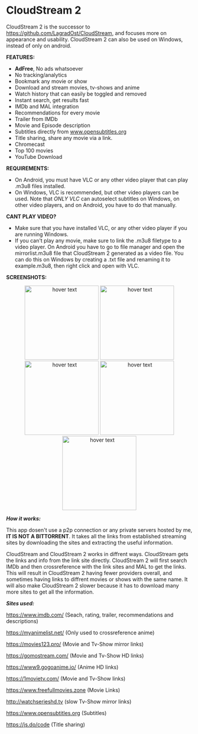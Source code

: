 # CloudStream 2

CloudStream 2 is the successor to https://github.com/LagradOst/CloudStream, and focuses more on appearance and usability. CloudStream 2 can also be used on Windows, instead of only on android.

**FEATURES:**
+ **AdFree**, No ads whatsoever
+ No tracking/analytics
+ Bookmark any movie or show
+ Download and stream movies, tv-shows and anime
+ Watch history that can easily be toggled and removed
+ Instant search, get results fast
+ IMDb and MAL integration
+ Recommendations for every movie
+ Trailer from IMDb
+ Movie and Episode description
+ Subtitles directly from www.opensubtitles.org 
+ Title sharing, share any movie via a link.
+ Chromecast
+ Top 100 movies 
+ YouTube Download

**REQUIREMENTS:**
+ On Android, you must have VLC or any other video player that can play .m3u8 files installed. 
+ On Windows, VLC is recommended, but other video players can be used. Note that *ONLY VLC* can autoselect subtitles on Windows, on other video players, and on Android, you have to do that manually.

**CANT PLAY VIDEO?**
+ Make sure that you have installed VLC, or any other video player if you are running Windows.
+ If you can't play any movie, make sure to link the .m3u8 filetype to a video player. On Android you have to go to file manager and open the mirrorlist.m3u8 file that CloudStream 2 generated as a video file. You can do this on Windows by creating a .txt file and renaming it to example.m3u8, then right click and open with VLC. 

**SCREENSHOTS:**
<p align="center">
    <img src="https://cdn.discordapp.com/attachments/542070959067103232/658232851334037504/Screenshot_20191222_095908_com.CloudStreamForms.CloudStreamForms.jpg" width="200" title="hover text">
     <img src="https://cdn.discordapp.com/attachments/542070959067103232/658232899174268939/Screenshot_20191222_095916_com.CloudStreamForms.CloudStreamForms.jpg" width="200" title="hover text">
     <img src="https://cdn.discordapp.com/attachments/542070959067103232/658232898205253642/Screenshot_20191222_100116_com.CloudStreamForms.CloudStreamForms.jpg" width="200" title="hover text">
     <img src="https://cdn.discordapp.com/attachments/542070959067103232/658232899174268938/Screenshot_20191222_100024_com.CloudStreamForms.CloudStreamForms.jpg" width="200" title="hover text">
       <img src="https://cdn.discordapp.com/attachments/542070959067103232/658233859841982484/Screenshot_20191222_100604_com.CloudStreamForms.CloudStreamForms.jpg" width="200" title="hover text">
</p>

***How it works:***

This app dosen't use a p2p connection or any private servers hosted by me, **IT IS NOT A BITTORRENT**. It takes all the links from established streaming sites by downloading the sites and extracting the useful information.

CloudStream and CloudStream 2 works in diffrent ways. CloudStream gets the links and info from the link site directly. CloudStream 2 will first search IMDb and then crossreference with the link sites and MAL to get the links. This will result in CloudStream 2 having fewer providers overall, and sometimes having links to diffrent movies or shows with the same name. It will also make CloudStream 2 slower because it has to download many more sites to get all the information.

***Sites used:***

https://www.imdb.com/ (Seach, rating, trailer, recommendations and descriptions)

https://myanimelist.net/ (Only used to crossreference anime)

https://movies123.pro/ (Movie and Tv-Show mirror links)

https://gomostream.com/ (Movie and Tv-Show HD links)

https://www9.gogoanime.io/ (Anime HD links)

https://1movietv.com/ (Movie and Tv-Show links)

https://www.freefullmovies.zone (Movie Links)

http://watchserieshd.tv (slow Tv-Show mirror links)

https://www.opensubtitles.org (Subtitles)

https://js.do/code (Title sharing)
